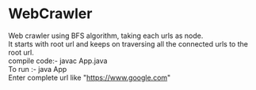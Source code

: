 # WebCrawler  
  Web crawler using BFS algorithm, taking each urls as node.   
  It starts with root url and keeps on traversing all the connected urls to the root url.  
  compile code:- javac App.java  
  To run :- java App  
  Enter complete url like "https://www.google.com"
